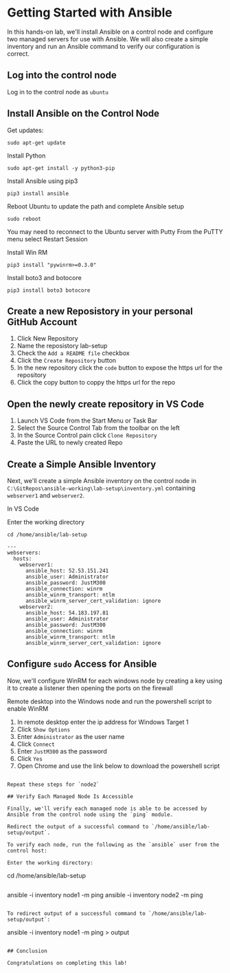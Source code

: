 # Getting Started with Ansible

In this hands-on lab, we'll install Ansible on a control node and configure two managed servers for use with Ansible. We will also create a simple inventory and run an Ansible command to verify our configuration is correct.

## Log into the control node
Log in to the control node as `ubuntu` 


## Install Ansible on the Control Node

Get updates:

```
sudo apt-get update
```

Install Python

```
sudo apt-get install -y python3-pip
```

Install Ansible using pip3

```
pip3 install ansible
```

Reboot Ubuntu to update the path and complete Ansible setup
```
sudo reboot
```
You may need to reconnect to the Ubuntu server with Putty
From the PuTTY menu select Restart Session

Install Win RM
```
pip3 install "pywinrm>=0.3.0"
```

Install boto3 and botocore

```
pip3 install boto3 botocore
```

## Create a new Reposistory in your personal GitHub Account

1. Click New Repository
1. Name the reposistory lab-setup
1. Check the `Add a README file` checkbox
1. Click the `Create Repository` button
1. In the new repository click the `code` button to expose the https url for the repository
1. Click the copy button to coppy the https url for the repo

## Open the newly create repository in VS Code

1. Launch VS Code from the Start Menu or Task Bar
1. Select the Source Control Tab from the toolbar on the left
1. In the Source Control pain click `Clone Repository`
1. Paste the URL to newly created Repo

## Create a Simple Ansible Inventory

Next, we'll create a simple Ansible inventory on the control node in `C:\GitRepos\ansible-working\lab-setup\inventory.yml` containing `webserver1` and `webserver2`.

In VS Code 

Enter the working directory
```
cd /home/ansible/lab-setup
```
```
---
webservers:
  hosts:
    webserver1:
      ansible_host: 52.53.151.241
      ansible_user: Administrator
      ansible_password: JustM300
      ansible_connection: winrm
      ansible_winrm_transport: ntlm
      ansible_winrm_server_cert_validation: ignore
    webserver2:
      ansible_host: 54.183.197.81
      ansible_user: Administrator
      ansible_password: JustM300
      ansible_connection: winrm
      ansible_winrm_transport: ntlm
      ansible_winrm_server_cert_validation: ignore
```



## Configure `sudo` Access for Ansible

Now, we'll configure WinRM for each windows node by creating a key using it to create a listener then opening the ports on the firewall

Remote desktop into the Windows node and run the powershell script to enable WinRM

1. In remote desktop enter the ip address for Windows Target 1
2. Click `Show Options`
3. Enter `Administrator` as the user name
4. Click `Connect`
5. Enter `JustM300` as the password
6. Click `Yes`
7. Open Chrome and use the link below to download the powershell script 

```

Repeat these steps for `node2`

## Verify Each Managed Node Is Accessible

Finally, we'll verify each managed node is able to be accessed by Ansible from the control node using the `ping` module.

Redirect the output of a successful command to `/home/ansible/lab-setup/output`.

To verify each node, run the following as the `ansible` user from the control host:

Enter the working directory:
```
cd /home/ansible/lab-setup
```

```
ansible -i inventory node1 -m ping 
ansible -i inventory node2 -m ping 
```

To redirect output of a successful command to `/home/ansible/lab-setup/output`:

```
ansible -i inventory node1 -m ping > output 
```

## Conclusion

Congratulations on completing this lab!
